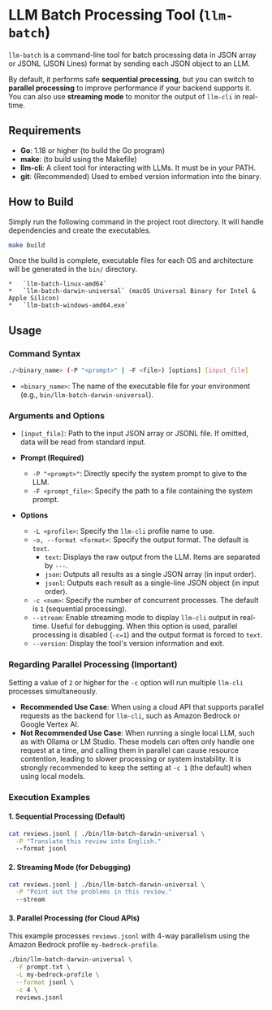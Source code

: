 # LLM Batch Processing Tool (`llm-batch`)

`llm-batch` is a command-line tool for batch processing data in JSON array or JSONL (JSON Lines) format by sending each JSON object to an LLM.

By default, it performs safe **sequential processing**, but you can switch to **parallel processing** to improve performance if your backend supports it. You can also use **streaming mode** to monitor the output of `llm-cli` in real-time.

## Requirements

*   **Go**: 1.18 or higher (to build the Go program)
*   **make**: (to build using the Makefile)
*   **llm-cli**: A client tool for interacting with LLMs. It must be in your PATH.
*   **git**: (Recommended) Used to embed version information into the binary.

## How to Build

Simply run the following command in the project root directory. It will handle dependencies and create the executables.

```bash
make build
```

Once the build is complete, executable files for each OS and architecture will be generated in the `bin/` directory.

    *   `llm-batch-linux-amd64`
    *   `llm-batch-darwin-universal` (macOS Universal Binary for Intel & Apple Silicon)
    *   `llm-batch-windows-amd64.exe`

## Usage

### Command Syntax

```bash
./<binary_name> (-P "<prompt>" | -F <file>) [options] [input_file]
```

*   `<binary_name>`: The name of the executable file for your environment (e.g., `bin/llm-batch-darwin-universal`).

### Arguments and Options

*   `[input_file]`: Path to the input JSON array or JSONL file. If omitted, data will be read from standard input.

*   **Prompt (Required)**

    *   `-P "<prompt>"`: Directly specify the system prompt to give to the LLM.
    *   `-F <prompt_file>`: Specify the path to a file containing the system prompt.

*   **Options**

    *   `-L <profile>`: Specify the `llm-cli` profile name to use.
    *   `-o, --format <format>`: Specify the output format. The default is `text`.
        *   `text`: Displays the raw output from the LLM. Items are separated by `---`.
        *   `json`: Outputs all results as a single JSON array (in input order).
        *   `jsonl`: Outputs each result as a single-line JSON object (in input order).
    *   `-c <num>`: Specify the number of concurrent processes. The default is `1` (sequential processing).
    *   `--stream`: Enable streaming mode to display `llm-cli` output in real-time. Useful for debugging. When this option is used, parallel processing is disabled (`-c=1`) and the output format is forced to `text`.
    *   `--version`: Display the tool's version information and exit.

### Regarding Parallel Processing (Important)

Setting a value of `2` or higher for the `-c` option will run multiple `llm-cli` processes simultaneously.

*   **Recommended Use Case**: When using a cloud API that supports parallel requests as the backend for `llm-cli`, such as Amazon Bedrock or Google Vertex AI.
*   **Not Recommended Use Case**: When running a single local LLM, such as with Ollama or LM Studio. These models can often only handle one request at a time, and calling them in parallel can cause resource contention, leading to slower processing or system instability. It is strongly recommended to keep the setting at `-c 1` (the default) when using local models.

### Execution Examples

#### 1. Sequential Processing (Default)

```bash
cat reviews.jsonl | ./bin/llm-batch-darwin-universal \
  -P "Translate this review into English."
  --format jsonl
```

#### 2. Streaming Mode (for Debugging)

```bash
cat reviews.jsonl | ./bin/llm-batch-darwin-universal \
  -P "Point out the problems in this review."
  --stream
```

#### 3. Parallel Processing (for Cloud APIs)

This example processes `reviews.jsonl` with 4-way parallelism using the Amazon Bedrock profile `my-bedrock-profile`.

```bash
./bin/llm-batch-darwin-universal \
  -F prompt.txt \
  -L my-bedrock-profile \
  --format jsonl \
  -c 4 \
  reviews.jsonl
```
